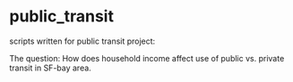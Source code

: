 # public_transit
scripts written for public transit project:

The question:
How does household income affect use of public vs. private transit in SF-bay area.
